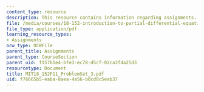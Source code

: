 ```yaml
---
content_type: resource
description: This resource contains information regarding assignments.
file: /media/courses/18-152-introduction-to-partial-differential-equations-fall-2011/f76665b5eaba8aea4a56b0cd8c5eab37_MIT18_152F11_ProblemSet_3.pdf
file_type: application/pdf
learning_resource_types:
- Assignments
ocw_type: OCWFile
parent_title: Assignments
parent_type: CourseSection
parent_uid: f157b1e4-bfe3-ec78-d5cf-02ca3f4a25d3
resourcetype: Document
title: MIT18_152F11_ProblemSet_3.pdf
uid: f76665b5-eaba-8aea-4a56-b0cd8c5eab37
---
```


